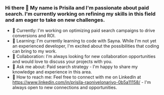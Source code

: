### Hi there 👋 My name is Prisila and I'm passionate about paid search. I'm currently working on refining my skills in this field and am eager to take on new challenges.

- 🔭 Currently: I'm working on optimizing paid search campaigns to drive conversions and ROI.
- 🌱 Learning: I'm currently learning to code with Sayna. While I'm not yet an experienced developer, I'm excited about the possibilities that coding can bring to my work.
- 👯 Collaboration: I'm always looking for new collaboration opportunities and would love to discuss your projects with you.
- 💬 Ask me about: Paid search strategy - I'm happy to share my knowledge and experience in this area.
- 🔭 How to reach me: Feel free to connect with me on LinkedIn at https://www.linkedin.com/in/prisila-raonivelonarivo-0b5a11158/ - I'm always open to new connections and opportunities.

<!--
**PrisilaRaoni/PrisilaRaoni** is a ✨ _special_ ✨ repository because its `README.md` (this file) appears on your GitHub profile.


- 🔭 I’m currently working on paid search
- 🌱 I’m currently learning learning to code with Sayna. Although I am not yet an experienced developer, I am very interested in coding and look forward to continuing my learning.
- 👯 I’m looking for new collaboration opportunities and would love to discuss your projects with you.
- 💬 Ask me about paid search strategy
- 🔭 How to reach me : https://www.linkedin.com/in/prisila-raonivelonarivo-0b5a11158/

-->
